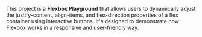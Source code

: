 This project is a **Flexbox Playground** that allows users to dynamically adjust the justify-content, align-items, and flex-direction properties of a flex container using interactive buttons. It's designed to demonstrate how Flexbox works in a responsive and user-friendly way.
